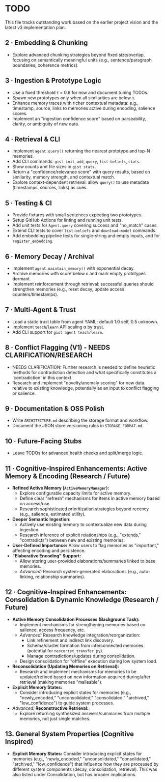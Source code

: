 # TODO

This file tracks outstanding work based on the earlier project vision and the latest v3 implementation plan.

## 2 · Embedding & Chunking
- Explore advanced chunking strategies beyond fixed size/overlap, focusing on semantically meaningful units (e.g., sentence/paragraph boundaries, coherence metrics).

## 3 · Ingestion & Prototype Logic
- Use a fixed threshold τ = 0.8 for now and document tuning TODOs.
- Spawn new prototypes only when all similarities are below τ.
- Enhance memory traces with richer contextual metadata: e.g., timestamp, source, links to memories active during encoding, salience scores.
- Implement an "ingestion confidence score" based on parseability, clarity, or ambiguity of new data.

## 4 · Retrieval & CLI
- Implement `agent.query()` returning the nearest prototype and top-N memories.
- Add CLI commands: `gist init`, `add`, `query`, `list-beliefs`, `stats`.
- Show counts and file sizes in `gist stats`.
- Return a "confidence/relevance score" with query results, based on similarity, memory strength, and contextual match.
- Explore context-dependent retrieval: allow `query()` to use metadata (timestamps, sources, links) as cues.

## 5 · Testing & CI
- Provide fixtures with small sentences expecting two prototypes.
- Setup GitHub Actions for linting and running unit tests.
- Add unit tests for `Agent.query` covering success and "no_match" cases.
- Extend CLI tests to cover `list-beliefs` and `download-model` commands.
- Add embedding pipeline tests for single-string and empty inputs, and for `register_embedding`.

## 6 · Memory Decay / Archival
- Implement `agent.maintain_memory()` with exponential decay.
- Archive memories with score below ε and mark empty prototypes dormant.
- Implement reinforcement through retrieval: successful queries should strengthen memories (e.g., reset decay, update access counters/timestamps).

## 7 · Multi-Agent & Trust
- Load a static trust table from agent YAML; default 1.0 self, 0.5 unknown.
- Implement `teach`/`learn` API scaling α by trust.
- Add CLI support for `gist agent teach/learn`.

## 8 · Conflict Flagging (V1) - NEEDS CLARIFICATION/RESEARCH
- NEEDS CLARIFICATION: Further research is needed to define heuristic methods for contradiction detection and what specifically constitutes a 'contradiction' in this context.
- Research and implement "novelty/anomaly scoring" for new data relative to existing knowledge, potentially as an input to conflict flagging or salience.

## 9 · Documentation & OSS Polish
- Write `ARCHITECTURE.md` describing the storage format and workflow.
- Document the JSON store versioning rules in `STORAGE_FORMAT.md`.

## 10 · Future-Facing Stubs
- Leave TODOs for advanced health checks and split/merge logic.

## 11 · Cognitive-Inspired Enhancements: Active Memory & Encoding (Research / Future)
- **Refined Active Memory (`ActiveMemoryManager`):**
    - Explore configurable capacity limits for active memory.
    - Define clear "refresh" mechanisms for items in active memory based on access/use.
    - Research sophisticated prioritization strategies beyond recency (e.g., salience, estimated utility).
- **Deeper Semantic Ingestion:**
    - Actively use existing memory to contextualize new data during ingestion.
    - Research inference of explicit relationships (e.g., "extends," "contradicts") between new and existing memories.
- **User-Defined Importance:** Allow users to flag memories as "important," affecting encoding and persistence.
- **"Elaborative Encoding" Support:**
    - Allow storing user-provided elaborations/summaries linked to base memories.
    - *Advanced:* Research system-generated elaborations (e.g., auto-linking, relationship summaries).

## 12 · Cognitive-Inspired Enhancements: Consolidation & Dynamic Knowledge (Research / Future)
- **Active Memory Consolidation Processes (Background Task):**
    - Implement mechanisms for strengthening memories based on salience, access frequency, etc.
    - *Advanced:* Research knowledge integration/reorganization:
        - Link refinement and indirect link discovery.
        - Schema/cluster formation from interconnected memories (potential for `neocortex_transfer.py`).
        - Manage contradictions/updates during consolidation.
    - Design consolidation for "offline" execution during low system load.
- **Reconsolidation (Updating Memories on Retrieval):**
    - Research and implement mechanisms for memories to be updated/refined based on new information acquired during/after retrieval (making memories "malleable").
- **Explicit Memory States:**
    - Consider introducing explicit states for memories (e.g., "newly_encoded," "unconsolidated," "consolidated," "archived," "low_confidence") to guide system processes.
- *Advanced:* **Reconstructive Retrieval:**
    - Explore returning synthesized answers/summaries from multiple memories, not just single matches.


## 13. General System Properties (Cognitive Inspired)
- **Explicit Memory States:** Consider introducing explicit states for memories (e.g., "newly_encoded," "unconsolidated," "consolidated," "archived," "low_confidence") that influence how they are processed by different system components (decay, consolidation, retrieval). This was also listed under Consolidation, but has broader implications.
